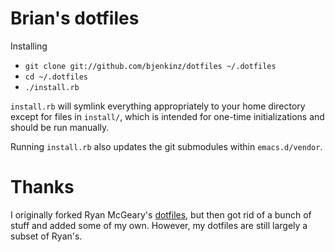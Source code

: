 # Brian's dotfiles

Installing

- `git clone git://github.com/bjenkinz/dotfiles ~/.dotfiles`
- `cd ~/.dotfiles`
- `./install.rb`

`install.rb` will symlink everything appropriately to your home directory except for files in `install/`, which is intended for
one-time initializations and should be run manually.

Running `install.rb` also updates the git submodules within `emacs.d/vendor`.

# Thanks

I originally forked Ryan McGeary's [dotfiles](https://github.com/rmm5t/dotfiles), but then got rid of a bunch of stuff and added
some of my own. However, my dotfiles are still largely a subset of Ryan's.